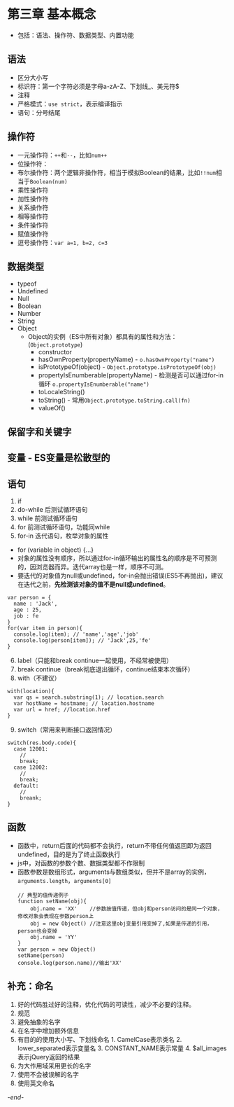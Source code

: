 # 第三章 基本概念

* 包括：语法、操作符、数据类型、内置功能 

## 语法
* 区分大小写
* 标识符：第一个字符必须是字母a-zA-Z、下划线_、美元符$
* 注释
* 严格模式：`use strict`，表示编译指示
* 语句：分号结尾

## 操作符
* 一元操作符：`++`和`--`，比如`num++`
* 位操作符：
* 布尔操作符：两个逻辑非操作符，相当于模拟Boolean的结果，比如`!!num`相当于`Boolean(num)`
* 乘性操作符
* 加性操作符
* 关系操作符
* 相等操作符
* 条件操作符
* 赋值操作符
* 逗号操作符：`var a=1, b=2, c=3`

## 数据类型
* typeof
* Undefined
* Null
* Boolean
* Number
* String
* Object
  * Object的实例（ES中所有对象）都具有的属性和方法：(`Object.prototype`)
    * constructor
    * hasOwnProperty(propertyName) - `o.hasOwnProperty("name")`
    * isPrototypeOf(object) - `Object.prototype.isPrototypeOf(obj)`
    * propertyIsEnumberable(propertyName) - 检测是否可以通过for-in循环 `o.propertyIsEnumberable("name")`
    * toLocaleString()
    * toString() - 常用`Object.prototype.toString.call(fn)`
    * valueOf()

## 保留字和关键字
## 变量 - ES变量是松散型的

## 语句
1. if
2. do-while 后测试循环语句
3. while 前测试循环语句
4. for 前测试循环语句，功能同while
5. for-in 迭代语句，枚举对象的属性
  * for (variable in object) {...}
  * 对象的属性没有顺序，所以通过for-in循环输出的属性名的顺序是不可预测的，因浏览器而异。迭代array也是一样，顺序不可测。
  * 要迭代的对象值为null或undefined，for-in会抛出错误(ES5不再抛出)，建议在迭代之前，**先检测该对象的值不是null或undefined**。
  ```
  var person = {
    name : 'Jack',
    age : 25,
    job : fe
  }
  for(var item in person){
    console.log(item); // 'name','age','job'
    console.log(person[item]); // 'Jack',25,'fe'
  }
  ```
6. label（只能和break continue一起使用，不经常被使用）
7. break continue（break彻底退出循环，continue结束本次循环）
8. with（不建议）
```
with(location){
  var qs = search.substring(1); // location.search
  var hostName = hostmame; // location.hostname
  var url = href; //location.href
}
```
9. switch（常用来判断接口返回情况）
  ```
  switch(res.body.code){
    case 12001:
      //
      break;
    case 12002:
      //
      break;
    default:
      //
      breank;
  }
  ```

## 函数
* 函数中，return后面的代码都不会执行，return不带任何值返回即为返回undefined，目的是为了终止函数执行
* js中，对函数的参数个数、数据类型都不作限制
* 函数参数是数组形式，arguments与数组类似，但并不是array的实例，`arguments.length`，`arguments[0]`
  ```
  // 典型的值传递例子
  function setName(obj){
      obj.name = 'XX'    //参数按值传递，但obj和person访问的是同一个对象，修改对象会表现在参数person上
      obj = new Object() //注意这里obj变量引用变掉了,如果是传递的引用，person也会变掉
      obj.name = 'YY'
  }
  var person = new Object()
  setName(person)
  console.log(person.name)//输出'XX'
  ```

## 补充：命名
1. 好的代码胜过好的注释，优化代码的可读性，减少不必要的注释。
2. 规范
  1. 避免抽象的名字
  2. 在名字中增加额外信息
  3. 有目的的使用大小写、下划线命名
    1. CamelCase表示类名
    2. lower_separated表示变量名
    3. CONSTANT_NAME表示常量
    4. $all_images表示jQuery返回的结果
3. 为大作用域采用更长的名字
4. 使用不会被误解的名字
5. 使用英文命名

*-end-*
